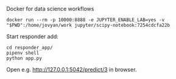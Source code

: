 Docker for data science workflows

```
docker run --rm -p 10000:8888 -e JUPYTER_ENABLE_LAB=yes -v "$PWD":/home/jovyan/work jupyter/scipy-notebook:7254cdcfa22b
```

Start responder add:

```
cd responder_app/
pipenv shell
python app.py
```

Open e.g. http://127.0.0.1:5042/predict/3 in browser.
